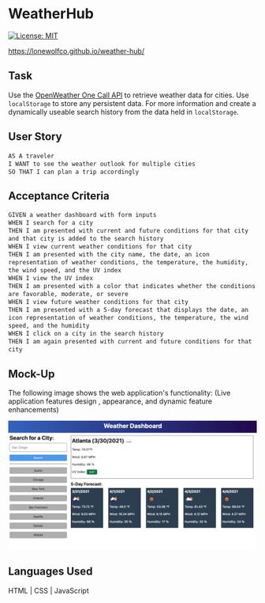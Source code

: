 # WeatherHub
[![License: MIT](https://img.shields.io/badge/License-MIT-blue.svg)](https://opensource.org/licenses/MIT)


https://lonewolfco.github.io/weather-hub/

## Task
Use the [OpenWeather One Call API](https://openweathermap.org/api/one-call-api) to retrieve weather data for cities. Use `localStorage` to store any persistent data. For more information and create a dynamically useable search history from the data held in `localStorage`.


## User Story

```
AS A traveler
I WANT to see the weather outlook for multiple cities
SO THAT I can plan a trip accordingly
```

## Acceptance Criteria

```
GIVEN a weather dashboard with form inputs
WHEN I search for a city
THEN I am presented with current and future conditions for that city and that city is added to the search history
WHEN I view current weather conditions for that city
THEN I am presented with the city name, the date, an icon representation of weather conditions, the temperature, the humidity, the wind speed, and the UV index
WHEN I view the UV index
THEN I am presented with a color that indicates whether the conditions are favorable, moderate, or severe
WHEN I view future weather conditions for that city
THEN I am presented with a 5-day forecast that displays the date, an icon representation of weather conditions, the temperature, the wind speed, and the humidity
WHEN I click on a city in the search history
THEN I am again presented with current and future conditions for that city
```

## Mock-Up

The following image shows the web application's functionality:
(Live application features design , appearance, and dynamic feature enhancements)

![The weather app includes a search option, a list of cities, and a five-day forecast and current weather conditions for Atlanta.](./assets/images/06-server-side-apis-homework-demo.png)

## Languages Used
HTML | CSS | JavaScript

